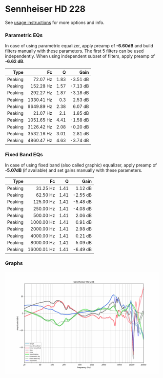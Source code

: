 # Sennheiser HD 228
See [usage instructions](https://github.com/jaakkopasanen/AutoEq#usage) for more options and info.

### Parametric EQs
In case of using parametric equalizer, apply preamp of **-6.60dB** and build filters manually
with these parameters. The first 5 filters can be used independently.
When using independent subset of filters, apply preamp of **-6.62 dB**.

| Type    | Fc         |    Q | Gain     |
|--------:|-----------:|-----:|---------:|
| Peaking | 72.07 Hz   | 1.83 | -3.51 dB |
| Peaking | 152.28 Hz  | 1.57 | -7.13 dB |
| Peaking | 292.27 Hz  | 1.87 | -3.18 dB |
| Peaking | 1330.41 Hz | 0.3  | 2.53 dB  |
| Peaking | 9649.89 Hz | 2.38 | 6.07 dB  |
| Peaking | 21.07 Hz   | 2.1  | 1.85 dB  |
| Peaking | 1051.65 Hz | 4.41 | -1.58 dB |
| Peaking | 3126.42 Hz | 2.08 | -0.20 dB |
| Peaking | 3532.16 Hz | 3.01 | 2.81 dB  |
| Peaking | 4860.47 Hz | 4.63 | -3.74 dB |

### Fixed Band EQs
In case of using fixed band (also called graphic) equalizer, apply preamp of **-5.07dB**
(if available) and set gains manually with these parameters.

| Type    | Fc          |    Q | Gain     |
|--------:|------------:|-----:|---------:|
| Peaking | 31.25 Hz    | 1.41 | 1.12 dB  |
| Peaking | 62.50 Hz    | 1.41 | -2.55 dB |
| Peaking | 125.00 Hz   | 1.41 | -5.48 dB |
| Peaking | 250.00 Hz   | 1.41 | -4.08 dB |
| Peaking | 500.00 Hz   | 1.41 | 2.06 dB  |
| Peaking | 1000.00 Hz  | 1.41 | 0.91 dB  |
| Peaking | 2000.00 Hz  | 1.41 | 2.98 dB  |
| Peaking | 4000.00 Hz  | 1.41 | 0.21 dB  |
| Peaking | 8000.00 Hz  | 1.41 | 5.09 dB  |
| Peaking | 16000.01 Hz | 1.41 | -6.49 dB |

### Graphs
![](./Sennheiser%20HD%20228.png)